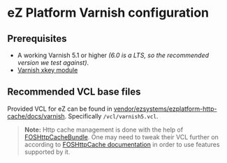 eZ Platform Varnish configuration
=================================

Prerequisites
-------------
* A working Varnish 5.1 or higher _(6.0 is a LTS, so the recommended version we test against)_.
* [Varnish xkey module](https://github.com/varnish/varnish-modules/)

Recommended VCL base files
--------------------------
Provided VCL for eZ can be found in [vendor/ezsystems/ezplatform-http-cache/docs/varnish](https://github.com/ezsystems/ezplatform-http-cache/tree/2.1/docs/varnish). Specifically `/vcl/varnish5.vcl`.


> **Note:** Http cache management is done with the help of [FOSHttpCacheBundle](http://foshttpcachebundle.readthedocs.org/).
  One may need to tweak their VCL further on according to [FOSHttpCache documentation](http://foshttpcache.readthedocs.org/en/latest/varnish-configuration.html)
  in order to use features supported by it.
